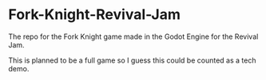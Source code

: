 # Fork-Knight-Revival-Jam
The repo for the Fork Knight game made in the Godot Engine for the Revival Jam.

This is planned to be a full game so I guess this could be counted as a tech demo.
